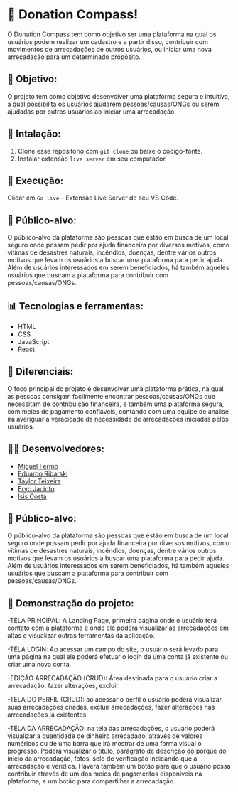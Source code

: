 # 🔭 Donation Compass!
O Donation Compass tem como objetivo ser uma plataforma na qual os usuários podem realizar um cadastro e a partir disso, contribuir com movimentos de arrecadações de outros usuários, ou iniciar uma nova arrecadação para um determinado propósito.

## 👾 Objetivo: 
O projeto tem como objetivo desenvolver uma plataforma segura e intuitiva, a qual possibilita os usuários ajudarem pessoas/causas/ONGs ou serem ajudadas por outros usuários ao iniciar uma arrecadação.

## 🔧 Intalação:
1. Clone esse repositório com `git clone` ou baixe o código-fonte.
2. Instalar extensão `live server` em seu computador.

## 🚀 Execução:
Clicar em `Go live` - Extensão Live Server de seu VS Code.

## 🎯 Público-alvo:
O público-alvo da plataforma são pessoas que estão em busca de um local seguro onde possam pedir por ajuda financeira por diversos motivos, como vítimas de desastres naturais, incêndios, doenças, dentre vários outros motivos que levam os usuários a buscar uma plataforma para pedir ajuda. Além de usuários interessados em serem beneficiados, há também aqueles usuários que buscam a plataforma para contribuir com pessoas/causas/ONGs.

## 📊 Tecnologias e ferramentas:
- HTML
- CSS
- JavaScript
- React

## 🏹 Diferenciais:
O foco principal do projeto é desenvolver uma plataforma prática, na qual as pessoas consigam facilmente encontrar pessoas/causas/ONGs que necessitam de contribuição financeira, e também uma plataforma segura, com meios de pagamento confiáveis, contando com uma equipe de análise irá averiguar a veracidade da necessidade de arrecadações iniciadas pelos usuários.

## 👷🏽 Desenvolvedores:

- [Miguel Fermo](https://github.com/miguelfermo)
- [Eduardo Ribarski](https://github.com/ribarski)
- [Taylor Teixeira](https://github.com/taylorteixeira)
- [Eryc Jacinto](https://github.com/erycmj)
- [Isis Costa](https://github.com/isiscostabb)

## 🚩 Público-alvo:
O público-alvo da plataforma são pessoas que estão em busca de um local seguro onde possam pedir por ajuda financeira por diversos motivos, como vítimas de desastres naturais, incêndios, doenças, dentre vários outros motivos que levam os usuários a buscar uma plataforma para pedir ajuda. Além de usuários interessados em serem beneficiados, há também aqueles usuários que buscam a plataforma para contribuir com pessoas/causas/ONGs.

## 🔭 Demonstração do projeto:
-TELA PRINCIPAL: A Landing Page, primeira página onde o usuário terá contato com a plataforma é onde ele poderá visualizar as arrecadações em altas e visualizar outras ferramentas da aplicação.

-TELA LOGIN: Ao acessar um campo do site, o usuário será levado para uma página na qual ele poderá efetuar o login de uma conta já existente ou criar uma nova conta.

-EDIÇÃO ARRECADAÇÃO (CRUD): Área destinada para o usuário criar a arrecadação, fazer alterações, excluir.

-TELA DO PERFIL (CRUD): ao acessar o perfil o usuário poderá visualizar suas arrecadações criadas, excluir arrecadações, fazer alterações nas arrecadações já existentes.

-TELA DA ARRECADAÇÃO: na tela das arrecadações, o usuário poderá visualizar a quantidade de dinheiro arrecadado, através de valores numéricos ou de uma barra que irá mostrar de uma forma visual o progresso. Poderá visualizar o título, parágrafo de descrição do porquê do início da arrecadação, fotos, selo de verificação indicando que a arrecadação é verídica. Haverá também um botão para que o usuário possa contribuir através de um dos meios de pagamentos disponíveis na plataforma, e um botão para compartilhar a arrecadação.
